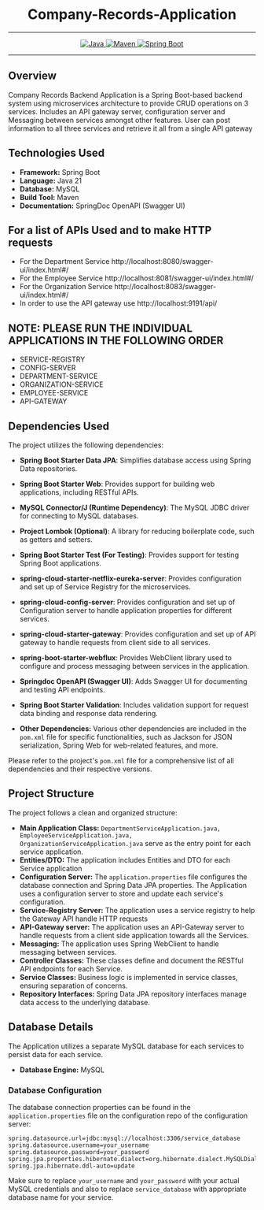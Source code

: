 # 
# <h1 align="center"> Company-Records-Application </h1>
___ 
<p align="center">
<a href="Java url">
    <img alt="Java" src="https://img.shields.io/badge/Java->=8-darkblue.svg" />
</a>
    <a href="Maven url" >
    <img alt="Maven" src="https://img.shields.io/badge/maven-4.0-brightgreen.svg" />
</a>
<a href="Spring Boot url" >
    <img alt="Spring Boot" src="https://img.shields.io/badge/Spring Boot-3.1.4-brightgreen.svg" />
</a>

---

<p align="left">

## Overview

Company Records Backend Application is a Spring Boot-based backend system using microservices architecture to provide CRUD operations on 3 services. Includes an API gateway server, configuration server and Messaging between services amongst other features. User can post information to all three services and retrieve it all from a single API gateway

## Technologies Used

- **Framework:** Spring Boot
- **Language:** Java 21
- **Database:** MySQL
- **Build Tool:** Maven
- **Documentation:** SpringDoc OpenAPI (Swagger UI)

## For a list of APIs Used and to make HTTP requests
- For the Department Service http://localhost:8080/swagger-ui/index.html#/
- For the Employee Service http://localhost:8081/swagger-ui/index.html#/
- For the Organization Service http://localhost:8083/swagger-ui/index.html#/
- In order to use the API gateway use http://localhost:9191/api/

## NOTE: PLEASE RUN THE INDIVIDUAL APPLICATIONS IN THE FOLLOWING ORDER
- SERVICE-REGISTRY
- CONFIG-SERVER
- DEPARTMENT-SERVICE
- ORGANIZATION-SERVICE
- EMPLOYEE-SERVICE
- API-GATEWAY

## Dependencies Used

The project utilizes the following dependencies:

- **Spring Boot Starter Data JPA**: Simplifies database access using Spring Data repositories.

- **Spring Boot Starter Web**: Provides support for building web applications, including RESTful APIs.

- **MySQL Connector/J (Runtime Dependency)**: The MySQL JDBC driver for connecting to MySQL databases.

- **Project Lombok (Optional)**: A library for reducing boilerplate code, such as getters and setters.

- **Spring Boot Starter Test (For Testing)**: Provides support for testing Spring Boot applications.

- **spring-cloud-starter-netflix-eureka-server**: Provides configuration and set up of Service Registry for the microservices.

- **spring-cloud-config-server**: Provides configuration and set up of Configuration server to handle application properties for different services.

- **spring-cloud-starter-gateway**: Provides configuration and set up of API gateway to handle requests from client side to all services.

- **spring-boot-starter-webflux**: Provides WebClient library used to configure and process messaging between services in the application.

- **Springdoc OpenAPI (Swagger UI)**: Adds Swagger UI for documenting and testing API endpoints.

- **Spring Boot Starter Validation**: Includes validation support for request data binding and response data rendering.

- **Other Dependencies:** Various other dependencies are included in the `pom.xml` file for specific functionalities, such as Jackson for JSON serialization, Spring Web for web-related features, and more.

Please refer to the project's `pom.xml` file for a comprehensive list of all dependencies and their respective versions.


## Project Structure

The project follows a clean and organized structure:

- **Main Application Class:** `DepartmentServiceApplication.java, EmployeeServiceApplication.java, OrganizationServiceApplication.java` serve as the entry point for each service application.
- **Entities/DTO:** The application includes Entities and DTO for each Service application
- **Configuration Server:** The `application.properties` file configures the database connection and Spring Data JPA properties. The Application uses a configuration server to store and update each service's configuration.
- **Service-Registry Server:** The application uses a service registry to help the Gateway API handle HTTP requests
- **API-Gateway server:** The application uses an API-Gateway server to handle requests from a client side application towards all the Services.
- **Messaging:** The application uses Spring WebClient to handle messaging between services.
- **Controller Classes:** These classes define and document the RESTful API endpoints for each Service.
- **Service Classes:** Business logic is implemented in service classes, ensuring separation of concerns.
- **Repository Interfaces:** Spring Data JPA repository interfaces manage data access to the underlying database.



## Database Details

The Application utilizes a separate MySQL database for each services to persist data for each service.

- **Database Engine:** MySQL


### Database Configuration

The database connection properties can be found in the `application.properties` file on the configuration repo of the configuration server:

```properties
spring.datasource.url=jdbc:mysql://localhost:3306/service_database
spring.datasource.username=your_username
spring.datasource.password=your_password
spring.jpa.properties.hibernate.dialect=org.hibernate.dialect.MySQLDialect
spring.jpa.hibernate.ddl-auto=update
```

Make sure to replace `your_username` and `your_password` with your actual MySQL credentials and also to replace `service_database` with appropriate database name for your service. 





